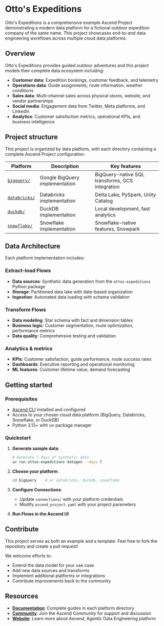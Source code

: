 # Otto's Expeditions

Otto's Expeditions is a comprehensive example Ascend Project demonstrating a modern data platform for a fictional outdoor expedition company of the same name. This project showcases end-to-end data engineering workflows across multiple cloud data platforms.

## Overview

Otto's Expeditions provides guided outdoor adventures and this project models their complete data ecosystem including:

- **Customer data**: Expedition bookings, customer feedback, and telemetry
- **Operations data**: Guide assignments, route information, weather conditions
- **Sales data**: Multi-channel sales across physical stores, website, and vendor partnerships
- **Social media**: Engagement data from Twitter, Meta platforms, and LinkedIn
- **Analytics**: Customer satisfaction metrics, operational KPIs, and business intelligence

## Project structure

This project is organized by data platform, with each directory containing a complete Ascend Project configuration:

| Platform | Description | Key features |
|----------|-------------|--------------|
| [`bigquery/`](bigquery/) | Google BigQuery implementation | BigQuery-native SQL transforms, GCS integration |
| [`databricks/`](databricks/) | Databricks implementation | Delta Lake, PySpark, Unity Catalog |
| [`duckdb/`](duckdb/) | DuckDB implementation | Local development, fast analytics |
| [`snowflake/`](snowflake/) | Snowflake implementation | Snowflake-native features, Snowpark |

## Data Architecture

Each platform implementation includes:

### Extract-load Flows
- **Data sources**: Synthetic data generation from the `ottos-expeditions` Python package
- **Storage**: Partitioned data lake with date-based organization
- **Ingestion**: Automated data loading with schema validation

### Transform Flows
- **Data modeling**: Star schema with fact and dimension tables
- **Business logic**: Customer segmentation, route optimization, performance metrics
- **Data quality**: Comprehensive testing and validation

### Analytics & metrics
- **KPIs**: Customer satisfaction, guide performance, route success rates
- **Dashboards**: Executive reporting and operational monitoring
- **ML features**: Customer lifetime value, demand forecasting

## Getting started

### Prerequisites
- [Ascend CLI](https://docs.ascend.io/) installed and configured
- Access to your chosen cloud data platform (BigQuery, Databricks, Snowflake, or DuckDB)
- Python 3.13+ with uv package manager

### Quickstart

1. **Generate sample data**:
   ```bash
   # Generate 7 days of synthetic data
   uv run ottos-expeditions datagen --days 7
   ```

2. **Choose your platform**:
   ```bash
   cd bigquery    # or databricks, duckdb, snowflake
   ```

3. **Configure Connections**:
   - Update `connections/` with your platform credentials
   - Modify `ascend_project.yaml` with your project parameters

4. **Run Flows in the Ascend UI**

## Contribute

This project serves as both an example and a template. Feel free to fork the repository and create a pull request!

We welcome efforts to:
- Extend the data model for your use case
- Add new data sources and transforms
- Implement additional platforms or integrations
- Contribute improvements back to the community

## Resources

- [**Documentation**](https://docs.ascend.io/): Complete guides in each platform directory
- [**Community**](https://ascend.io/slack): Join the Ascend Community for support and discussion
- [**Website**](https://ascend.io): Learn more about Ascend, Agentic Data Engineering platform
